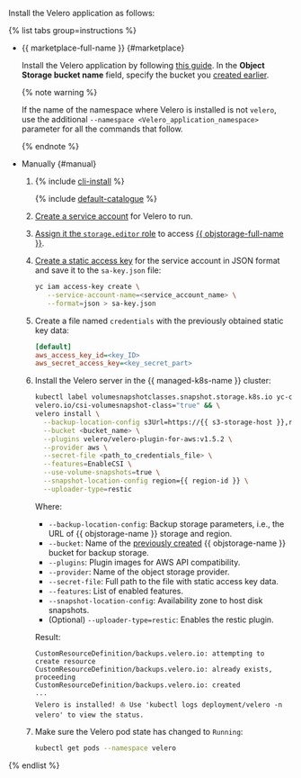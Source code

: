 Install the Velero application as follows:

{% list tabs group=instructions %}

- {{ marketplace-full-name }} {#marketplace}

    Install the Velero application by following [this guide](../../managed-kubernetes/operations/applications/velero-yc-csi.md). In the **Object Storage bucket name** field, specify the bucket you [created earlier](#before-you-begin).

    {% note warning %}

    If the name of the namespace where Velero is installed is not `velero`, use the additional `--namespace <Velero_application_namespace>` parameter for all the commands that follow.

    {% endnote %}

- Manually {#manual}

    1. {% include [cli-install](../../_includes/cli-install.md) %}

        {% include [default-catalogue](../../_includes/default-catalogue.md) %}

    1. [Create a service account](../../iam/operations/sa/create.md) for Velero to run.
    1. [Assign it the `storage.editor` role](../../iam/concepts/access-control/roles.md) to access [{{ objstorage-full-name }}](../../storage/).
    1. [Create a static access key](../../iam/operations/sa/create-access-key.md) for the service account in JSON format and save it to the `sa-key.json` file:

        ```bash
        yc iam access-key create \
           --service-account-name=<service_account_name> \
           --format=json > sa-key.json
        ```

    1. Create a file named `credentials` with the previously obtained static key data:

        ```ini
        [default]
        aws_access_key_id=<key_ID>
        aws_secret_access_key=<key_secret_part>
        ```

    1. Install the Velero server in the {{ managed-k8s-name }} cluster:

        ```bash
        kubectl label volumesnapshotclasses.snapshot.storage.k8s.io yc-csi-snapclass \
        velero.io/csi-volumesnapshot-class="true" && \
        velero install \
          --backup-location-config s3Url=https://{{ s3-storage-host }},region={{ region-id }} \
          --bucket <bucket_name> \
          --plugins velero/velero-plugin-for-aws:v1.5.2 \
          --provider aws \
          --secret-file <path_to_credentials_file> \
          --features=EnableCSI \
          --use-volume-snapshots=true \
          --snapshot-location-config region={{ region-id }} \
          --uploader-type=restic
        ```

        Where:
        * `--backup-location-config`: Backup storage parameters, i.e., the URL of {{ objstorage-name }} storage and region.
        * `--bucket`: Name of the [previously created](#before-you-begin) {{ objstorage-name }} bucket for backup storage.
        * `--plugins`: Plugin images for AWS API compatibility.
        * `--provider`: Name of the object storage provider.
        * `--secret-file`: Full path to the file with static access key data.
        * `--features`: List of enabled features.
        * `--snapshot-location-config`: Availability zone to host disk snapshots.
        * (Optional) `--uploader-type=restic`: Enables the restic plugin.

        Result:

        ```text
        CustomResourceDefinition/backups.velero.io: attempting to create resource
        CustomResourceDefinition/backups.velero.io: already exists, proceeding
        CustomResourceDefinition/backups.velero.io: created
        ...
        Velero is installed! ⛵ Use 'kubectl logs deployment/velero -n velero' to view the status.
        ```

    1. Make sure the Velero pod state has changed to `Running`:

        ```bash
        kubectl get pods --namespace velero
        ```

{% endlist %}